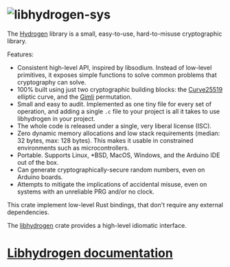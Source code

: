 ![libhydrogen-sys](https://raw.github.com/jedisct1/libhydrogen/master/logo.png)
==================

The [Hydrogen](https://github.com/jedisct1/libhydrogen) library is a small, easy-to-use, hard-to-misuse cryptographic library.

Features:
- Consistent high-level API, inspired by libsodium. Instead of low-level primitives, it exposes simple functions to solve common problems that cryptography can solve.
- 100% built using just two cryptographic building blocks: the [Curve25519](https://cr.yp.to/ecdh.html) elliptic curve, and the [Gimli](https://gimli.cr.yp.to/) permutation.
- Small and easy to audit. Implemented as one tiny file for every set of operation, and adding a single `.c` file to your project is all it takes to use libhydrogen in your project.
- The whole code is released under a single, very liberal license (ISC).
- Zero dynamic memory allocations and low stack requirements (median: 32 bytes, max: 128 bytes). This makes it usable in constrained environments such as microcontrollers.
- Portable. Supports Linux, *BSD, MacOS, Windows, and the Arduino IDE out of the box.
- Can generate cryptographically-secure random numbers, even on Arduino boards.
- Attempts to mitigate the implications of accidental misuse, even on systems with an unreliable PRG and/or no clock.

This crate implement low-level Rust bindings, that don't require any external dependencies.

The [libhydrogen](https://github.com/jedisct1/rust-libhydrogen) crate provides a high-level idiomatic interface.

# [Libhydrogen documentation](https://github.com/jedisct1/libhydrogen/wiki)
